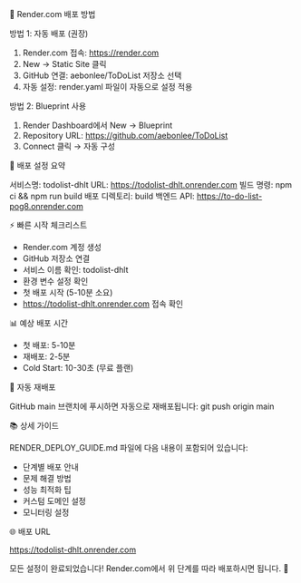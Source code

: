 🚀 Render.com 배포 방법

  방법 1: 자동 배포 (권장)

  1. Render.com 접속: https://render.com
  2. New → Static Site 클릭
  3. GitHub 연결: aebonlee/ToDoList 저장소 선택
  4. 자동 설정: render.yaml 파일이 자동으로 설정 적용

  방법 2: Blueprint 사용

  1. Render Dashboard에서 New → Blueprint
  2. Repository URL: https://github.com/aebonlee/ToDoList
  3. Connect 클릭 → 자동 구성

  📱 배포 설정 요약

  서비스명: todolist-dhlt
  URL: https://todolist-dhlt.onrender.com
  빌드 명령: npm ci && npm run build
  배포 디렉토리: build
  백엔드 API: https://to-do-list-pog8.onrender.com

  ⚡ 빠른 시작 체크리스트

  - Render.com 계정 생성
  - GitHub 저장소 연결
  - 서비스 이름 확인: todolist-dhlt
  - 환경 변수 설정 확인
  - 첫 배포 시작 (5-10분 소요)
  - https://todolist-dhlt.onrender.com 접속 확인

  📊 예상 배포 시간

  - 첫 배포: 5-10분
  - 재배포: 2-5분
  - Cold Start: 10-30초 (무료 플랜)

  🔄 자동 재배포

  GitHub main 브랜치에 푸시하면 자동으로 재배포됩니다:
  git push origin main

  📚 상세 가이드

  RENDER_DEPLOY_GUIDE.md 파일에 다음 내용이 포함되어 있습니다:
  - 단계별 배포 안내
  - 문제 해결 방법
  - 성능 최적화 팁
  - 커스텀 도메인 설정
  - 모니터링 설정

  🌐 배포 URL

  https://todolist-dhlt.onrender.com

  모든 설정이 완료되었습니다! Render.com에서 위 단계를 따라 배포하시면 됩니다. 🚀
